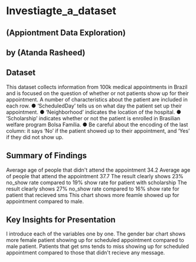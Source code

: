 # Investiagte_a_dataset
## (Appiontment Data Exploration)
## by (Atanda Rasheed)


## Dataset

This dataset collects information from 100k medical appointments in Brazil and is focused on the question of whether or not patients show up for their appointment.
A number of characteristics about the patient are included in each row.
● ‘ScheduledDay’ tells us on what day the patient set up their appointment.
● ‘Neighborhood’ indicates the location of the hospital.
● ‘Scholarship’ indicates whether or not the patient is enrolled in Brasilian welfare program Bolsa Família.
● Be careful about the encoding of the last column: it says ‘No’ if the patient showed up to their appointment, and ‘Yes’ if they did not show up.


## Summary of Findings

Average age of people that didn't attend the appointment 34.2
Average age of people that attend the appointment 37.7
The result clearly shows 23% no_show rate compared to 19% show rate for patient with scholarship
The result clearly shows 27% no_show rate compared to 16% show rate for patient that recieved sms
This chart shows more feamle showed up for appointment compared to male.


## Key Insights for Presentation
I introduce each of the variables one by one. The gender bar chart shows more female patient showing up for scheduled appointment compared to male patient.
Patients that get sms tends to miss showing up for scheduled appointment compared to those that didn't recieve any message.
